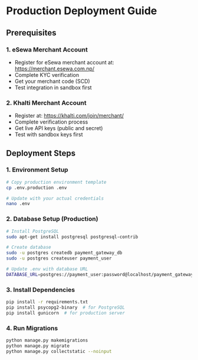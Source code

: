 # Production Deployment Guide

## Prerequisites

### 1. eSewa Merchant Account
- Register for eSewa merchant account at: https://merchant.esewa.com.np/
- Complete KYC verification
- Get your merchant code (SCD)
- Test integration in sandbox first

### 2. Khalti Merchant Account
- Register at: https://khalti.com/join/merchant/
- Complete verification process
- Get live API keys (public and secret)
- Test with sandbox keys first

## Deployment Steps

### 1. Environment Setup
```bash
# Copy production environment template
cp .env.production .env

# Update with your actual credentials
nano .env
```

### 2. Database Setup (Production)
```bash
# Install PostgreSQL
sudo apt-get install postgresql postgresql-contrib

# Create database
sudo -u postgres createdb payment_gateway_db
sudo -u postgres createuser payment_user

# Update .env with database URL
DATABASE_URL=postgres://payment_user:password@localhost/payment_gateway_db
```

### 3. Install Dependencies
```bash
pip install -r requirements.txt
pip install psycopg2-binary  # for PostgreSQL
pip install gunicorn  # for production server
```

### 4. Run Migrations
```bash
python manage.py makemigrations
python manage.py migrate
python manage.py collectstatic --noinput
```
